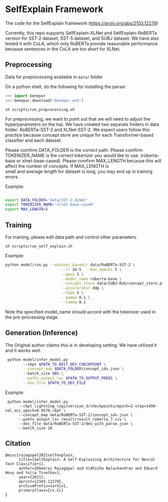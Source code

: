 # SelfExplain Framework

The code for the SelfExplain framework (https://arxiv.org/abs/2103.12279) 

Currently, this repo supports SelfExplain-XLNet and SelfExplain-RoBERTa version for SST-2 dataset, SST-5 dataset, 
and SUBJ dataset. We have also tested it with CoLA, which only RoBERTa provide reasonable performance because
sentences in the CoLA are too short for XLNet.

## Preprocessing

Data for preprocessing available in `data/` folder

On a python shell, do the following for installing the parser

```python
>>> import benepar
>>> benepar.download('benepar_en3')
```

```shell
sh scripts/run_preprocessing.sh
```

For preprocessing, we want to point out that we will need to adjust the hyperparameters on the top.
We have created two separate folders in data folder: RoBERTa-SST-2 and XLNet-SST-2. We expect users
follow this practice because concept store are unique for each Transformer-based classifier and 
each dataset.

Please comfirm DATA_FOLDER is the correct path.
Please comfirm TOKENIZER_NAME is the correct tokenizer you would like to use. (roberta-base or 
xlnet-base-cased).
Please comfirm MAX_LENGTH because this will affect the number of concepts. If MAX_LENGTH is  
small and average length for dataset is long, you may end up in training errors.

Example:
``` run_self_explain.sh

export DATA_FOLDER='data/SST-2-XLNet'
export TOKENIZER_NAME='xlnet-base-cased'
export MAX_LENGTH=5

```

## Training

For training, please edit data path and control other parameters.

```shell
sh scripts/run_self_explain.sh
```

Example:

```run_self_explain.sh
python model/run.py --dataset_basedir data/RoBERTa-SST-2 \
                         --lr 2e-5  --max_epochs 5 \
                         --gpus 1 \
                         --model_name roberta-base \
                         --concept_store data/SUBJ-Rob/concept_store.pt \
                         --accelerator ddp \
                         --topk 5 \
                         --gamma 0.1 \
                         --lamda 0.1
```

Note the specified model_name should accord with the tokenizer used in the pre-processing stage.

## Generation (Inference)

The Original author claims this is in developing setting. We have utilized it and it works well.

```sh
 python model/infer_model.py
        --ckpt $PATH_TO_BEST_DEV_CHECKPOINT \
        --concept_map $DATA_FOLDER/concept_idx.json \ 
        --batch_size $BS \
        --paths_output_loc $PATH_TO_OUTPUT_PREDS \
        --dev_file $PATH_TO_DEV_FILE
 ```

Example:

```
 python model/infer_model.py 
      --ckpt lightning_logs/version_3/checkpoints/epoch=2-step=1499-val_acc_epoch=0.9570.ckpt \
      --concept_map data/RoBERTa-SST-2/concept_idx.json \
      --paths_output_loc result/result_roberta_7.csv \
      --dev_file data/RoBERTa-SST-2/dev_with_parse.json \
      --batch_size 16
```

## Citation 

```
@misc{rajagopal2021selfexplain,
      title={SelfExplain: A Self-Explaining Architecture for Neural Text Classifiers}, 
      author={Dheeraj Rajagopal and Vidhisha Balachandran and Eduard Hovy and Yulia Tsvetkov},
      year={2021},
      eprint={2103.12279},
      archivePrefix={arXiv},
      primaryClass={cs.CL}
}
```